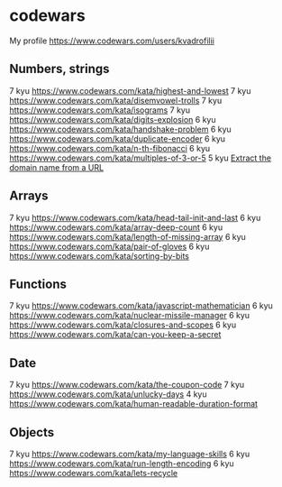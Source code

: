 # codewars

My profile https://www.codewars.com/users/kvadrofilii

## Numbers, strings

7 kyu https://www.codewars.com/kata/highest-and-lowest
7 kyu https://www.codewars.com/kata/disemvowel-trolls
7 kyu https://www.codewars.com/kata/isograms
7 kyu https://www.codewars.com/kata/digits-explosion
6 kyu https://www.codewars.com/kata/handshake-problem
6 kyu https://www.codewars.com/kata/duplicate-encoder
6 kyu https://www.codewars.com/kata/n-th-fibonacci
6 kyu https://www.codewars.com/kata/multiples-of-3-or-5
5 kyu [Extract the domain name from a URL](https://www.codewars.com/kata/514a024011ea4fb54200004b/train/javascript)

## Arrays

7 kyu https://www.codewars.com/kata/head-tail-init-and-last
6 kyu https://www.codewars.com/kata/array-deep-count
6 kyu https://www.codewars.com/kata/length-of-missing-array
6 kyu https://www.codewars.com/kata/pair-of-gloves
6 kyu https://www.codewars.com/kata/sorting-by-bits

## Functions

7 kyu https://www.codewars.com/kata/javascript-mathematician
6 kyu https://www.codewars.com/kata/nuclear-missile-manager
6 kyu https://www.codewars.com/kata/closures-and-scopes
6 kyu https://www.codewars.com/kata/can-you-keep-a-secret

## Date

7 kyu https://www.codewars.com/kata/the-coupon-code
7 kyu https://www.codewars.com/kata/unlucky-days
4 kyu https://www.codewars.com/kata/human-readable-duration-format

## Objects

7 kyu https://www.codewars.com/kata/my-language-skills
6 kyu https://www.codewars.com/kata/run-length-encoding
6 kyu https://www.codewars.com/kata/lets-recycle

